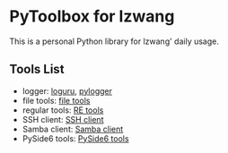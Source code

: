 # PyToolbox for lzwang

This is a personal Python library for lzwang' daily usage.

## Tools List

- logger: [loguru](src/logger.py), [pylogger](src/pylogger.py)
- file tools: [file tools](src/file.py)
- regular tools: [RE tools](src/regular.py)
- SSH client: [SSH client](src/ssh.py)
- Samba client: [Samba client](src/samba.py)
- PySide6 tools: [PySide6 tools](src/qt6.py)
